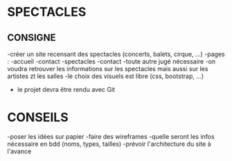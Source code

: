 # SPECTACLES

## CONSIGNE

-créer un site recensant des spectacles (concerts, balets, cirque, ...)
-pages :
   -accueil
   -contact
   -spectacles
   -contact
   -toute autre jugé nécessaire
-on voudra retrouver les informations sur les spectacles mais aussi sur les artistes zt les salles
-le choix des visuels est libre (css, bootstrap, ...)
- le projet devra être rendu avec Git


# CONSEILS

-poser les idées sur papier
-faire des wireframes
-quelle seront les infos nécessaire en bdd (noms, types, tailles)
-prévoir l'architecture du site à l'avance